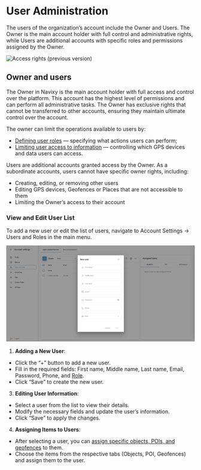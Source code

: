 # User Administration

The users of the organization’s account include the Owner and Users. The Owner is the main account holder with full control and administrative rights, while Users are additional accounts with specific roles and permissions assigned by the Owner.

![Access rights (previous version)](https://www.navixy.com/wp-content/uploads/2023/04/roles-en.png)

## Owner and users

The Owner in Navixy is the main account holder with full access and control over the platform. This account has the highest level of permissions and can perform all administrative tasks. The Owner has exclusive rights that cannot be transferred to other accounts, ensuring they maintain ultimate control over the account.

The owner can limit the operations available to users by:

* [Defining user roles](role-management.md) — specifying what actions users can perform;
* [Limiting user access to information](restrict-access.md) — controlling which GPS devices and data users can access.

Users are additional accounts granted access by the Owner. As a subordinate accounts, users cannot have specific owner rights, including:

* Creating, editing, or removing other users
* Editing GPS devices, Geofences or Places that are not accessible to them
* Limiting the Owner’s access to their account

### **View and Edit User List**

To add a new user or edit the list of users, navigate to Account Settings → Users and Roles in the main menu.

![image-20240718-041947.png](attachments/image-20240718-041947.png)

1. **Adding a New User**:

* Click the “+” button to add a new user.
* Fill in the required fields: First name, Middle name, Last name, Email, Password, Phone, and [Role](role-management.md).
* Click “Save” to create the new user.

3. **Editing User Information**:

* Select a user from the list to view their details.
* Modify the necessary fields and update the user’s information.
* Click “Save” to apply the changes.

4. **Assigning Items to Users**:

* After selecting a user, you can [assign specific objects, POIs, and geofences](restrict-access.md) to them.
* Choose the items from the respective tabs (Objects, POI, Geofences) and assign them to the user.
